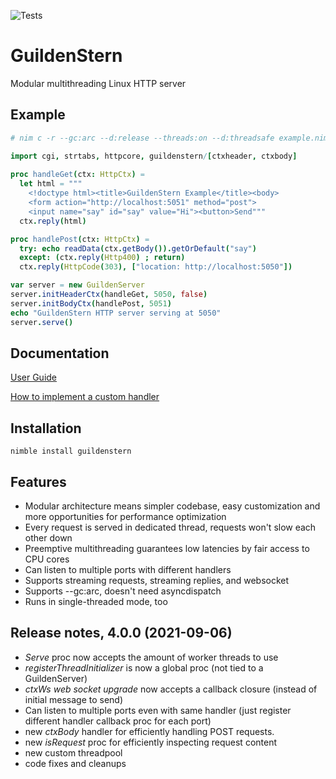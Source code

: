 ![Tests](https://github.com/olliNiinivaara/GuildenStern/workflows/Tests/badge.svg)

# GuildenStern
Modular multithreading Linux HTTP server

## Example

```nim
# nim c -r --gc:arc --d:release --threads:on --d:threadsafe example.nim

import cgi, strtabs, httpcore, guildenstern/[ctxheader, ctxbody]
     
proc handleGet(ctx: HttpCtx) =
  let html = """
    <!doctype html><title>GuildenStern Example</title><body>
    <form action="http://localhost:5051" method="post">
    <input name="say" id="say" value="Hi"><button>Send"""
  ctx.reply(html)

proc handlePost(ctx: HttpCtx) =
  try: echo readData(ctx.getBody()).getOrDefault("say")
  except: (ctx.reply(Http400) ; return)
  ctx.reply(HttpCode(303), ["location: http://localhost:5050"])

var server = new GuildenServer
server.initHeaderCtx(handleGet, 5050, false)
server.initBodyCtx(handlePost, 5051)
echo "GuildenStern HTTP server serving at 5050"
server.serve()
```

## Documentation
[User Guide](http://olliNiinivaara.github.io/GuildenStern/)

[How to implement a custom handler](https://github.com/olliNiinivaara/GuildenStern/blob/master/docs/customhandler.nim)

## Installation

`nimble install guildenstern`

## Features

- Modular architecture means simpler codebase, easy customization and more opportunities for performance optimization
- Every request is served in dedicated thread, requests won't slow each other down 
- Preemptive multithreading guarantees low latencies by fair access to CPU cores
- Can listen to multiple ports with different handlers
- Supports streaming requests, streaming replies, and websocket
- Supports --gc:arc, doesn't need asyncdispatch
- Runs in single-threaded mode, too

## Release notes, 4.0.0 (2021-09-06)

- *Serve* proc now accepts the amount of worker threads to use 
- *registerThreadInitializer* is now a global proc (not tied to a GuildenServer)
- *ctxWs web socket upgrade* now accepts a callback closure (instead of initial message to send)
- Can listen to multiple ports even with same handler (just register different handler callback proc for each port)
- new *ctxBody* handler for efficiently handling POST requests.
- new *isRequest* proc for efficiently inspecting request content
- new custom threadpool
- code fixes and cleanups
